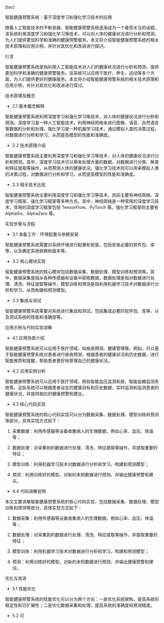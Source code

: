 
[toc]                    
                
                
智能健康预警系统：基于深度学习和强化学习技术的应用

随着人工智能技术的不断发展，智能健康预警系统逐渐成为一个备受关注的话题。该系统利用深度学习和强化学习等技术，可以对人体的健康状况进行分析和预测，为人们提供更加科学和准确的健康预警服务。本文将介绍智能健康预警系统的相关技术原理和应用示例，并针对其优化和改进进行探讨。

引言

智能健康预警系统是指利用人工智能技术对人们的健康状况进行分析和预测，提供更加科学和准确的健康预警服务。该系统可以应用于医疗、养生、运动等多个方面，为人们提供更好的健康服务。本文将介绍智能健康预警系统的相关技术原理和应用示例，并针对其优化和改进进行探讨。

技术原理及概念

- 2.1 基本概念解释

智能健康预警系统利用深度学习和强化学习等技术，对人体的健康状况进行分析和预测。深度学习是一种人工智能技术，利用神经网络来进行图像、语音、自然语言等数据的分析和处理。强化学习是一种机器学习技术，通过模拟人类的决策过程，对数据进行分析和学习，从而提高模型的性能和准确度。

- 2.2 技术原理介绍

智能健康预警系统主要利用深度学习和强化学习等技术，对人体的健康状况进行分析和预测。其中，深度学习技术可以用来处理大量的数据，对数据进行分类、聚类和特征提取等操作，从而预测人体的健康状况。强化学习技术则可以用来模拟人类的决策过程，对数据进行分析和学习，从而提高模型的性能和准确度。

- 2.3 相关技术比较

智能健康预警系统主要利用深度学习和强化学习等技术，目前主要有神经网络、深度学习框架、强化学习框架等多种方式。其中，神经网络是一种常用的深度学习技术，常用的深度学习框架包括 TensorFlow、PyTorch 等。强化学习框架则主要有 AlphaGo、AlphaZero 等。

实现步骤与流程

- 3.1 准备工作：环境配置与依赖安装

智能健康预警系统需要对系统环境进行配置和安装，包括安装必要的软件包、库等，以及确定系统依赖和版本等。

- 3.2 核心模块实现

智能健康预警系统的核心模块包括数据采集、数据处理、模型训练和预测等。其中，数据采集是指从各种传感器和设备中获取数据，数据处理是指对数据进行处理、清洗、特征提取等操作，模型训练和预测是指利用机器学习技术对数据进行分析和学习，从而构建和预测模型。

- 3.3 集成与测试

智能健康预警系统需要对系统进行集成和测试，包括集成必要的软件包、库等，以及测试系统的性能和准确度等。

应用示例与代码实现讲解

- 4.1 应用场景介绍

智能健康预警系统可以应用于医疗领域，如疾病预测、健康管理等。例如，可以基于智能健康预警系统对患者进行疾病预测，根据患者的健康状况和历史数据，进行智能推荐和提醒，帮助患者更好地管理自己的健康状况。

- 4.2 应用实例分析

智能健康预警系统可以应用于医疗领域，例如智能血压监测系统、智能血糖监测系统等。这些系统可以根据患者设定的健康目标和历史数据，实时监测和监测患者的健康状况，并提供相应的健康预警和建议。

- 4.3 核心代码实现

智能健康预警系统的核心代码实现可以分为数据采集、数据处理、模型训练和预测等部分，具体实现方式如下：

1. 采集数据：利用传感器等设备收集病人的生理数据，例如心率、血压、体温等；

2. 数据处理：对采集到的数据进行处理、清洗、特征提取等操作，并提取重要的特征；

3. 模型训练：利用机器学习技术对数据进行分析和学习，构建和预测模型；

4. 预测：利用训练好的模型，对新的未知数据进行预测，并输出健康预警和建议。

- 4.4 代码讲解说明

本文主要讲解智能健康预警系统的核心代码实现，包括数据采集、数据处理、模型训练和预测等部分。具体实现方式如下：



1. 数据采集：利用传感器等设备收集病人的生理数据，例如心率、血压、体温等；

2. 数据处理：对采集到的数据进行处理、清洗、特征提取等操作，并提取重要的特征；

3. 模型训练：利用机器学习技术对数据进行分析和学习，构建和预测模型；

4. 预测：利用训练好的模型，对新的未知数据进行预测，并输出健康预警和建议。

优化与改进

- 5.1 性能优化

智能健康预警系统的性能优化可以分为两个方向：一是优化系统架构，提高系统的稳定性和可扩展性；二是优化数据采集和处理，提高系统的准确度和预测精度。

- 5.2 可

